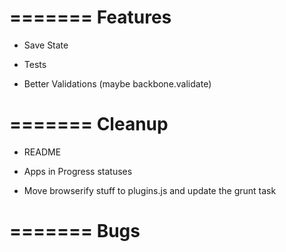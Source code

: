 =======
Features
=======

* Save State

* Tests

* Better Validations (maybe backbone.validate)

=======
Cleanup
=======

* README

* Apps in Progress statuses

* Move browserify stuff to plugins.js and update the grunt task

=======
Bugs
=======

